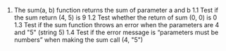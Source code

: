 1) The sum(a, b) function returns the sum of parameter a and b
	1.1 Test if the sum return (4, 5) is 9
	1.2 Test whether the return of sum (0, 0) is 0
	1.3 Test if the sum function throws an error when the parameters are 4 and "5" (string 5)
	1.4  Test if the error message is “parameters must be numbers” when making the sum call (4, "5")